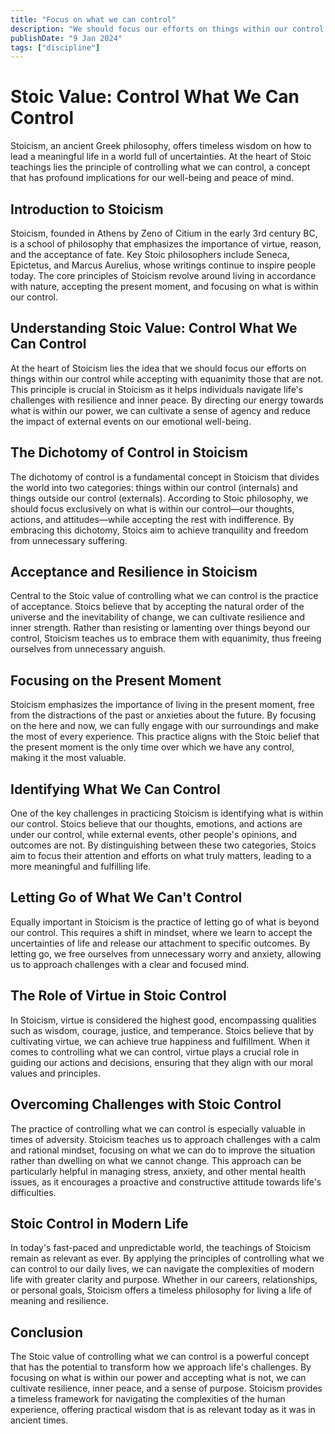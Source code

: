 ```yaml
---
title: "Focus on what we can control"
description: "We should focus our efforts on things within our control while accepting with equanimity those that are not."
publishDate: "9 Jan 2024"
tags: ["discipline"]
---
```

# Stoic Value: Control What We Can Control

Stoicism, an ancient Greek philosophy, offers timeless wisdom on how to lead a meaningful life in a world full of uncertainties. At the heart of Stoic teachings lies the principle of controlling what we can control, a concept that has profound implications for our well-being and peace of mind.

## Introduction to Stoicism

Stoicism, founded in Athens by Zeno of Citium in the early 3rd century BC, is a school of philosophy that emphasizes the importance of virtue, reason, and the acceptance of fate. Key Stoic philosophers include Seneca, Epictetus, and Marcus Aurelius, whose writings continue to inspire people today. The core principles of Stoicism revolve around living in accordance with nature, accepting the present moment, and focusing on what is within our control.

## Understanding Stoic Value: Control What We Can Control

At the heart of Stoicism lies the idea that we should focus our efforts on things within our control while accepting with equanimity those that are not. This principle is crucial in Stoicism as it helps individuals navigate life's challenges with resilience and inner peace. By directing our energy towards what is within our power, we can cultivate a sense of agency and reduce the impact of external events on our emotional well-being.

## The Dichotomy of Control in Stoicism

The dichotomy of control is a fundamental concept in Stoicism that divides the world into two categories: things within our control (internals) and things outside our control (externals). According to Stoic philosophy, we should focus exclusively on what is within our control—our thoughts, actions, and attitudes—while accepting the rest with indifference. By embracing this dichotomy, Stoics aim to achieve tranquility and freedom from unnecessary suffering.

## Acceptance and Resilience in Stoicism

Central to the Stoic value of controlling what we can control is the practice of acceptance. Stoics believe that by accepting the natural order of the universe and the inevitability of change, we can cultivate resilience and inner strength. Rather than resisting or lamenting over things beyond our control, Stoicism teaches us to embrace them with equanimity, thus freeing ourselves from unnecessary anguish.

## Focusing on the Present Moment

Stoicism emphasizes the importance of living in the present moment, free from the distractions of the past or anxieties about the future. By focusing on the here and now, we can fully engage with our surroundings and make the most of every experience. This practice aligns with the Stoic belief that the present moment is the only time over which we have any control, making it the most valuable.

## Identifying What We Can Control

One of the key challenges in practicing Stoicism is identifying what is within our control. Stoics believe that our thoughts, emotions, and actions are under our control, while external events, other people's opinions, and outcomes are not. By distinguishing between these two categories, Stoics aim to focus their attention and efforts on what truly matters, leading to a more meaningful and fulfilling life.

## Letting Go of What We Can't Control

Equally important in Stoicism is the practice of letting go of what is beyond our control. This requires a shift in mindset, where we learn to accept the uncertainties of life and release our attachment to specific outcomes. By letting go, we free ourselves from unnecessary worry and anxiety, allowing us to approach challenges with a clear and focused mind.

## The Role of Virtue in Stoic Control

In Stoicism, virtue is considered the highest good, encompassing qualities such as wisdom, courage, justice, and temperance. Stoics believe that by cultivating virtue, we can achieve true happiness and fulfillment. When it comes to controlling what we can control, virtue plays a crucial role in guiding our actions and decisions, ensuring that they align with our moral values and principles.

## Overcoming Challenges with Stoic Control

The practice of controlling what we can control is especially valuable in times of adversity. Stoicism teaches us to approach challenges with a calm and rational mindset, focusing on what we can do to improve the situation rather than dwelling on what we cannot change. This approach can be particularly helpful in managing stress, anxiety, and other mental health issues, as it encourages a proactive and constructive attitude towards life's difficulties.

## Stoic Control in Modern Life

In today's fast-paced and unpredictable world, the teachings of Stoicism remain as relevant as ever. By applying the principles of controlling what we can control to our daily lives, we can navigate the complexities of modern life with greater clarity and purpose. Whether in our careers, relationships, or personal goals, Stoicism offers a timeless philosophy for living a life of meaning and resilience.

## Conclusion

The Stoic value of controlling what we can control is a powerful concept that has the potential to transform how we approach life's challenges. By focusing on what is within our power and accepting what is not, we can cultivate resilience, inner peace, and a sense of purpose. Stoicism provides a timeless framework for navigating the complexities of the human experience, offering practical wisdom that is as relevant today as it was in ancient times.